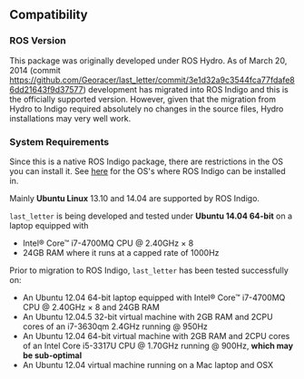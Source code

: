 ## Compatibility

### ROS Version
This package was originally developed under ROS Hydro. As of March 20, 2014 (commit https://github.com/Georacer/last_letter/commit/3e1d32a9c3544fca77fdafe86dd21643f9d37577) development has migrated into ROS Indigo and this is the officially supported version.
However, given that the migration from Hydro to Indigo required absolutely no changes in the source files, Hydro installations may very well work.

### System Requirements
Since this is a native ROS Indigo package, there are restrictions in the OS you can install it. See [here](http://wiki.ros.org/indigo/Installation) for the OS's where ROS Indigo can be installed in.

Mainly **Ubuntu Linux** 13.10 and 14.04 are supported by ROS Indigo.

`last_letter` is being developed and tested under **Ubuntu 14.04 64-bit** on a laptop equipped with
- Intel® Core™ i7-4700MQ CPU @ 2.40GHz × 8
- 24GB RAM
where it runs at a capped rate of 1000Hz

Prior to migration to ROS Indigo, `last_letter` has been tested successfully on:
- An Ubuntu 12.04 64-bit laptop equipped with Intel® Core™ i7-4700MQ CPU @ 2.40GHz × 8 and 24GB RAM
- An Ubuntu 12.04.5 32-bit virtual machine with 2GB RAM and 2CPU cores of an i7-3630qm 2.4GHz running @ 950Hz
- An Ubuntu  12.04 64-bit virtual machine with 2GB RAM and 2CPU cores of an Intel Core i5-3317U CPU @ 1.70GHz running @ 900Hz, **which may be sub-optimal**
- An Ubuntu 12.04 virtual machine running on a Mac laptop and OSX